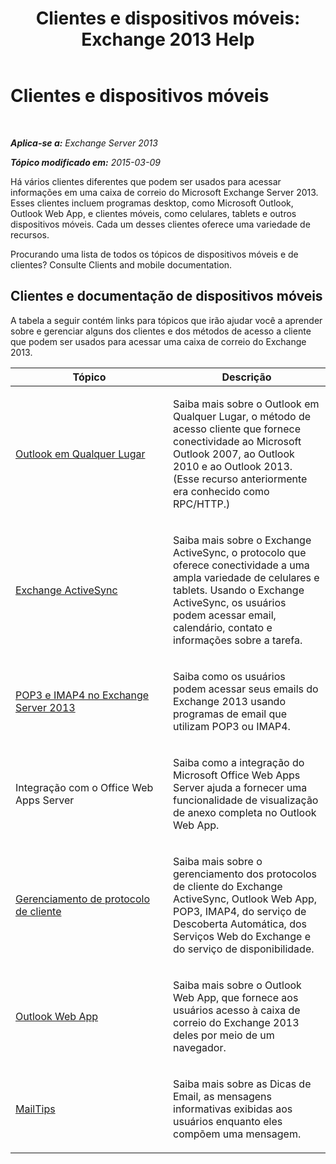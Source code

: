 ﻿---
title: 'Clientes e dispositivos móveis: Exchange 2013 Help'
TOCTitle: Clientes e dispositivos móveis
ms:assetid: d67342e7-6ee0-4228-9f84-721b2a53fb4c
ms:mtpsurl: https://technet.microsoft.com/pt-br/library/JJ150572(v=EXCHG.150)
ms:contentKeyID: 50486753
ms.date: 05/22/2018
mtps_version: v=EXCHG.150
ms.translationtype: MT
---

# Clientes e dispositivos móveis

 

_**Aplica-se a:** Exchange Server 2013_

_**Tópico modificado em:** 2015-03-09_

Há vários clientes diferentes que podem ser usados para acessar informações em uma caixa de correio do Microsoft Exchange Server 2013. Esses clientes incluem programas desktop, como Microsoft Outlook, Outlook Web App, e clientes móveis, como celulares, tablets e outros dispositivos móveis. Cada um desses clientes oferece uma variedade de recursos.

Procurando uma lista de todos os tópicos de dispositivos móveis e de clientes? Consulte Clients and mobile documentation.

## Clientes e documentação de dispositivos móveis

A tabela a seguir contém links para tópicos que irão ajudar você a aprender sobre e gerenciar alguns dos clientes e dos métodos de acesso a cliente que podem ser usados para acessar uma caixa de correio do Exchange 2013.


<table>
<colgroup>
<col style="width: 50%" />
<col style="width: 50%" />
</colgroup>
<thead>
<tr class="header">
<th>Tópico</th>
<th>Descrição</th>
</tr>
</thead>
<tbody>
<tr class="odd">
<td><p><a href="outlook-anywhere-exchange-2013-help.md">Outlook em Qualquer Lugar</a></p></td>
<td><p>Saiba mais sobre o Outlook em Qualquer Lugar, o método de acesso cliente que fornece conectividade ao Microsoft Outlook 2007, ao Outlook 2010 e ao Outlook 2013. (Esse recurso anteriormente era conhecido como RPC/HTTP.)</p></td>
</tr>
<tr class="even">
<td><p><a href="exchange-activesync-exchange-2013-help.md">Exchange ActiveSync</a></p></td>
<td><p>Saiba mais sobre o Exchange ActiveSync, o protocolo que oferece conectividade a uma ampla variedade de celulares e tablets. Usando o Exchange ActiveSync, os usuários podem acessar email, calendário, contato e informações sobre a tarefa.</p></td>
</tr>
<tr class="odd">
<td><p><a href="pop3-and-imap4-in-exchange-server-2013-exchange-2013-help.md">POP3 e IMAP4 no Exchange Server 2013</a></p></td>
<td><p>Saiba como os usuários podem acessar seus emails do Exchange 2013 usando programas de email que utilizam POP3 ou IMAP4.</p></td>
</tr>
<tr class="even">
<td><p>Integração com o Office Web Apps Server</p></td>
<td><p>Saiba como a integração do Microsoft Office Web Apps Server ajuda a fornecer uma funcionalidade de visualização de anexo completa no Outlook Web App.</p></td>
</tr>
<tr class="odd">
<td><p><a href="client-protocol-management-exchange-2013-help.md">Gerenciamento de protocolo de cliente</a></p></td>
<td><p>Saiba mais sobre o gerenciamento dos protocolos de cliente do Exchange ActiveSync, Outlook Web App, POP3, IMAP4, do serviço de Descoberta Automática, dos Serviços Web do Exchange e do serviço de disponibilidade.</p></td>
</tr>
<tr class="even">
<td><p><a href="outlook-web-app-exchange-2013-help.md">Outlook Web App</a></p></td>
<td><p>Saiba mais sobre o Outlook Web App, que fornece aos usuários acesso à caixa de correio do Exchange 2013 deles por meio de um navegador.</p></td>
</tr>
<tr class="odd">
<td><p><a href="https://docs.microsoft.com/pt-br/exchange/clients-and-mobile-in-exchange-online/mailtips/mailtips">MailTips</a></p></td>
<td><p>Saiba mais sobre as Dicas de Email, as mensagens informativas exibidas aos usuários enquanto eles compõem uma mensagem.</p></td>
</tr>
</tbody>
</table>


